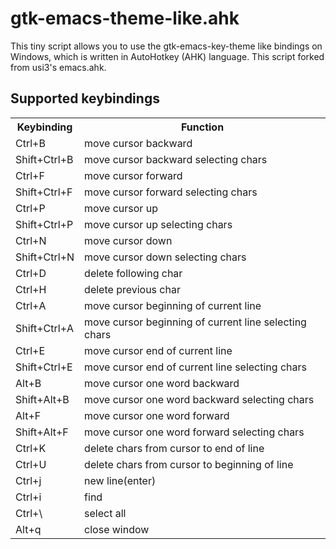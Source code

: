 # gtk-emacs-theme-like.ahk 
This tiny script allows you to use the gtk-emacs-key-theme like bindings on Windows, which is written in AutoHotkey (AHK) language. This script forked from usi3's emacs.ahk.

## Supported keybindings
<table>
  <tr>
    <th>Keybinding</th>
    <th>Function</th>
  </tr>
<tr>
<td>Ctrl+B</td>
<td>move cursor backward</td>
</tr>
<tr>
<td>Shift+Ctrl+B</td>
<td>move cursor backward selecting chars</td>
</tr>
<tr>
<td>Ctrl+F</td>
<td>move cursor forward</td>
</tr>
<tr>
<td>Shift+Ctrl+F</td>
<td>move cursor forward selecting chars</td>
</tr>
<tr>
<td>Ctrl+P</td>
<td>move cursor up</td>
</tr>
<tr>
<td>Shift+Ctrl+P</td>
<td>move cursor up selecting chars</td>
</tr>
<tr>
<td>Ctrl+N</td>
<td>move cursor down</td>
</tr>
<tr>
<td>Shift+Ctrl+N</td>
<td>move cursor down selecting chars</td>
</tr>
<tr>
<td>Ctrl+D</td>
<td>delete following char</td>
</tr>
<tr>
<td>Ctrl+H</td>
<td>delete previous char</td>
</tr>
<tr>
<td>Ctrl+A</td>
<td>move cursor beginning of current line</td>
</tr>
<tr>
<td>Shift+Ctrl+A</td>
<td>move cursor beginning of current line selecting chars</td>
</tr>
<tr>
<td>Ctrl+E</td>
<td>move cursor end of current line</td>
</tr>
<tr>
<td>Shift+Ctrl+E</td>
<td>move cursor end of current line selecting chars</td>
</tr>
<tr>
<td>Alt+B</td>
<td>move cursor one word backward</td>
</tr>
<tr>
<td>Shift+Alt+B</td>
<td>move cursor one word backward selecting chars</td>
</tr>
<tr>
<td>Alt+F</td>
<td>move cursor one word forward</td>
</tr>
<tr>
<td>Shift+Alt+F</td>
<td>move cursor one word forward selecting chars</td>
</tr>
<tr>
<td>Ctrl+K</td>
<td>delete chars from cursor to end of line</td>
</tr>
<tr>
<td>Ctrl+U</td>
<td>delete chars from cursor to beginning of line</td>
</tr>
<tr>
<td>Ctrl+j</td>
<td>new line(enter)</td>
</tr>
<tr>
<td>Ctrl+i</td>
<td>find</td>
</tr>
<tr>
<td>Ctrl+\</td>
<td>select all</td>
</tr>
<tr>
<td>Alt+q</td>
<td>close window</td>
</tr>
</table>

